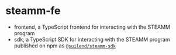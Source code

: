 # steamm-fe

- frontend, a TypeScript frontend for interacting with the STEAMM program
- sdk, a TypeScript SDK for interacting with the STEAMM program published on npm as [`@suilend/steamm-sdk`](https://www.npmjs.com/package/@suilend/steamm-sdk)

